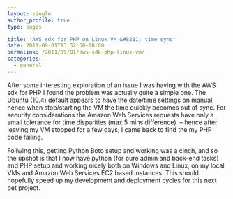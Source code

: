 ```yaml
---
layout: single
author_profile: true
type: pages

title: 'AWS sdk for PHP on Linux VM &#8211; time sync'
date: 2011-09-01T13:52:50+00:00
permalink: /2011/09/01/aws-sdk-php-linux-vm/
categories:
  - general
---
```

After some interesting exploration of an issue I was having with the AWS sdk for PHP I found the problem was actually quite a simple one. The Ubuntu (10.4) default appears to have the date/time settings on manual, hence when stop/starting the VM the time quickly becomes out of sync. For security considerations the Amazon Web Services requests have only a small tolerance for time disparities (max 5 mins difference)  &#8211; hence after leaving my VM stopped for a few days, I came back to find the my PHP code failing.

Follwing this, getting Python Boto setup and working was a cinch, and so the upshot is that I now have python (for pure admin and back-end tasks) and PHP setup and working nicely both on Windows and Linux, on my local VMs and Amazon Web Services EC2 based instances. This should hopefully speed up my development and deployment cycles for this next pet project.
